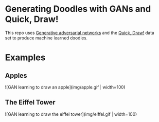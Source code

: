 # Generating Doodles with GANs and Quick, Draw!

This repo uses [Generative adversarial networks](https://en.wikipedia.org/wiki/Generative_adversarial_network)
and the [Quick, Draw!](https://quickdraw.withgoogle.com/data) data set to produce
machine learned doodles.

# Examples

## Apples

![GAN learning to draw an apple](img/apple.gif | width=100)

## The Eiffel Tower

![GAN learning to draw the eiffel tower](img/eiffel.gif | width=100)


